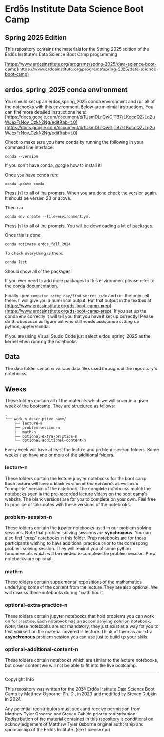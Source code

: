 # Erdős Institute Data Science Boot Camp
## Spring 2025 Edition

This repository contains the materials for the Spring 2025 edition of the Erdős Institute's Data Science Boot Camp programming

[https://www.erdosinstitute.org/programs/spring-2025/data-science-boot-camp](https://www.erdosinstitute.org/programs/spring-2025/data-science-boot-camp) 

## erdos_spring_2025 conda environment

You should set up an erdos_spring_2025 conda environment and run all of the notebooks with this environment. Below are minimial instructions.  You can find more detailed instructions here: [https://docs.google.com/document/d/1UsmDLnQwGjTB7eLKoccQZvLq2uWJexFcNov_CzkN2Ng/edit?tab=t.0](https://docs.google.com/document/d/1UsmDLnQwGjTB7eLKoccQZvLq2uWJexFcNov_CzkN2Ng/edit?tab=t.0)

Check to make sure you have conda by running the following in your command line interface:

    conda --version

If you don't have conda, google how to install it!

Once you have conda run:

    conda update conda

Press [y] to all of the prompts.  When you are done check the version again.  It should be version 23 or above.

Then run 

    conda env create --file=environment.yml

Press [y] to all of the prompts.  You will be downloading a lot of packages.

Once this is done:

    conda activate erdos_fall_2024

To check everything is there:

    conda list

Should show all of the packages!

If you ever need to add more packages to this environment please refer to the [conda documentation](https://docs.conda.io/projects/conda/en/latest/user-guide/tasks/manage-pkgs.html#installing-packages).

Finally open `computer_setup_day/find_secret_code` and run the only cell there.  It will give you a numerical output.  Put that output in the textbox at [https://www.erdosinstitute.org/ds-boot-camp-prep](https://www.erdosinstitute.org/ds-boot-camp-prep).  If you set up the conda env correctly it will tell you that you have it set up correctly!  Please do this because us figure out who still needs assistance setting up python/jupyter/conda.

If you are using Visual Studio Code just select erdos_spring_2025 as the kernel when running the notebooks.

## Data

The data folder contains various data files used throughout the repository's notebooks.

## Weeks

These folders contain all of the materials which we will cover in a given week of the bootcamp.  They are structured as follows:

    .
    └── week-n-descriptive-name/
        ├── lecture-n
        ├── problem-session-n
        ├── math-n
        ├── optional-extra-practice-n
        └── optional-additional-content-n


Every week will have at least the lecture and problem-session folders.  Some weeks also have one or more of the additional folders.

### lecture-n

These folders contain the lecture jupyter notebooks for the boot camp. Each lecture will have a blank version of the notebook as well as a "complete" version of the notebook. The complete notebooks match the notebooks seen in the pre-recorded lecture videos on the boot camp's website. The blank versions are for you to complete on your own. Feel free to practice or take notes with these versions of the notebooks. 

### problem-session-n

These folders contain the jupyter notebooks used in our problem solving sessions.  Note that problem solving sessions are **synchronous**. You can also find "prep" notebooks in this folder. Prep notebooks are for those participants wishing to have additional practice prior to the correspong problem solving session. They will remind you of some python fundamentals which will be needed to complete the problem session.  Prep notebooks are optional.

### math-n

These folders contain supplemental expositions of the mathematics underlying some of the content from the lecture.  They are also optional.  We will discuss these notebooks during "math hour".

### optional-extra-practice-n

These folders contain jupyter notebooks that hold problems you can work on for practice. Each notebook has an accompanying solution notebook. <i>Note</i>, these notebooks are not mandatory, they just exist as a way for you to test yourself on the material covered in lecture.  Think of them as an extra **asynchronous** problem session you can use just to build up your skills.

### optional-additional-content-n

These folders contain notebooks which are similar to the lecture notebooks, but cover content we will not be able to fit into the live bootcamp.


-------------------------
Copyright Info

This repository was written for the 2024 Erdős Institute Data Science Boot Camp by Matthew Osborne, Ph. D., in 2023 and modified by Steven Gubkin in 2024.

Any potential redistributors must seek and receive permission from Matthew Tyler Osborne and Steven Gubkin prior to redistribution. Redistribution of the material contained in this repository is conditional on acknowledgement of Matthew Tyler Osborne original authorship and sponsorship of the Erdős Institute. (see License.md)
